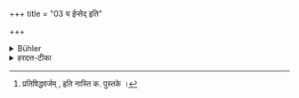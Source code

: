 +++
title = "03 य ईप्सेद् इति"

+++

<details><summary>Bühler</summary>

3. Kaṇva declares, that it is he who wishes to give.
</details>

<details><summary>हरदत्त-टीका</summary>

## सूत्रम्
य ईप्सेदिति कण्वः ॥ ३ ॥  
### टिप्पनी
य एव प्रार्थयते स एवाऽऽश्यान्न इति कण्वऋषिर्मन्यते [^१]प्रतिषिद्धवर्जम् ॥ ३ ॥  

[^१]:

    प्रतिषिद्धवर्जम् , इति नास्ति क. पुस्तके ।
</details>
